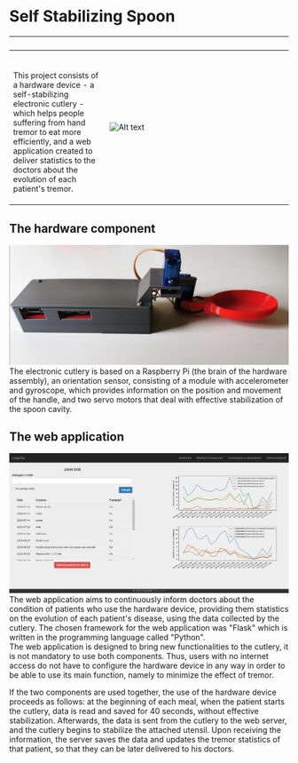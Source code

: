 # Self Stabilizing Spoon

| | &nbsp;&nbsp;&nbsp;&nbsp;&nbsp;&nbsp;&nbsp;&nbsp;&nbsp;&nbsp;&nbsp;&nbsp;&nbsp;&nbsp;&nbsp;&nbsp;&nbsp;&nbsp;&nbsp;&nbsp;&nbsp;&nbsp;&nbsp;&nbsp;&nbsp;&nbsp;&nbsp;&nbsp;&nbsp;&nbsp;&nbsp;&nbsp;&nbsp;&nbsp;&nbsp;&nbsp;&nbsp;&nbsp;&nbsp;&nbsp;&nbsp;&nbsp;&nbsp;&nbsp;&nbsp;&nbsp;&nbsp;&nbsp;&nbsp;&nbsp;&nbsp;&nbsp;&nbsp;&nbsp;&nbsp;&nbsp;&nbsp;&nbsp;&nbsp;&nbsp;&nbsp;&nbsp;&nbsp;&nbsp;&nbsp;&nbsp;&nbsp;&nbsp;&nbsp;&nbsp;&nbsp;&nbsp;&nbsp;&nbsp;&nbsp;&nbsp;&nbsp;&nbsp;&nbsp;&nbsp;&nbsp;&nbsp;&nbsp;&nbsp;|
| - | - |
| <br> <br> This project consists of a hardware device - a self-stabilizing electronic cutlery - which helps people suffering from hand tremor to eat more efficiently, and a web application created to deliver statistics to the doctors about the evolution of each patient's tremor. <br> <br> | ![Alt text](stabilization.gif) |


## The hardware component
![alt text](spoon.jpg)
The electronic cutlery is based on a Raspberry Pi (the brain of the hardware assembly), an orientation sensor, consisting of a module with accelerometer and gyroscope, which provides information on the position and movement of the handle, and two servo motors that deal with effective stabilization of the spoon cavity.  
## The web application
![alt text](web_application.PNG)
The web application aims to continuously inform doctors about the condition of patients who use the hardware device, providing them statistics on the evolution of each patient's disease, using the data collected by the cutlery. The chosen framework for the web application was "Flask" which is written in the programming language called "Python".  
The web application is designed to bring new functionalities to the cutlery, it is not mandatory to use both components. Thus, users with no internet access do not have to configure the hardware device in any way in order to be able to use its main function, namely to minimize the effect of tremor.  

If the two components are used together, the use of the hardware device proceeds as follows: at the beginning of each meal, when the patient starts the cutlery, data is read and saved for 40 seconds, without effective stabilization. Afterwards, the data is sent from the cutlery to the web server, and the cutlery begins to stabilize the attached utensil. Upon receiving the information, the server saves the data and updates the tremor statistics of that patient, so that they can be later delivered to his doctors.
